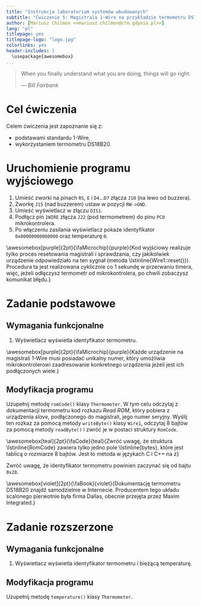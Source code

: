 ```yaml
---
title: "Instrukcja laboratorium systemów wbudowanych"
subtitle: "Ćwiczenie 5: Magistrala 1-Wire na przykładzie termometru DS18B20"
author: [Mariusz Chilmon <<mariusz.chilmon@ctm.gdynia.pl>>]
lang: "pl"
titlepage: yes
titlepage-logo: "logo.jpg"
colorlinks: yes
header-includes: |
  \usepackage{awesomebox}
...
```


> When you finally understand what you are doing, things will go right.
>
> — _Bill Fairbank_

# Cel ćwiczenia

Celem ćwiczenia jest zapoznanie się z:

* podstawami standardu 1-Wire,
* wykorzystaniem termometru DS18B20.

# Uruchomienie programu wyjściowego

1. Umieść zworki na pinach `RS`, `E` i `D4`…`D7` złącza `J10` (na lewo od buzzera).
1. Zworkę `J15` (nad buzzerem) ustaw w pozycji `RW->GND`.
1. Umieść wyświetlacz w złączu `DIS1`.
1. Podłącz pin `1WIRE` złącza `J22` (pod termometrem) do pinu `PC0` mikrokontrolera.
1. Po włączeniu zasilania wyświetlacz pokaże identyfikator `0x00000000000000` oraz temperaturę `0`.

\awesomebox[purple]{2pt}{\faMicrochip}{purple}{Kod wyjściowy realizuje tylko proces resetowania magistrali i sprawdzania, czy jakikolwiek urządzenie odpowiedziało na ten sygnał (metoda \lstinline{Wire1::reset()}). Procedura ta jest realizowana cyklicznie co 1 sekundę w przerwaniu timera, więc, jeżeli odłączysz termometr od mikrokontrolera, po chwili zobaczysz komunikat błędu.}

# Zadanie podstawowe

## Wymagania funkcjonalne

1. Wyświetlacz wyświetla identyfikator termometru.

\awesomebox[purple]{2pt}{\faMicrochip}{purple}{Każde urządzenie na magistrali 1-Wire musi posiadać unikalny numer, który umożliwia mikrokontrolerowi zaadresowanie konkretnego urządzenia jeżeli jest ich podłączonych wiele.}

## Modyfikacja programu

Uzupełnij metodę `romCode()` klasy `Thermometer`. W tym celu odczytaj z dokumentacji termometru kod rozkazu _Read ROM_, który pobiera z urządzenia _slave_, podłączonego do magistrali, jego numer seryjny. Wyślij ten rozkaz za pomocą metody `writeByte()` klasy `Wire1`, odczytaj 8 bajtów za pomocą metody `readByte()` i zwróć je w postaci struktury `RomCode`.

\awesomebox[teal]{2pt}{\faCode}{teal}{Zwróć uwagę, że struktura \lstinline{RomCode} zawiera tylko jedno pole \lstinline{bytes}, które jest tablicą o rozmiarze 8 bajtów. Jest to metoda w językach C i C++ na z}

Zwróć uwagę, że identyfikator termometru powinien zaczynać się od bajtu `0x28`.

\awesomebox[violet]{2pt}{\faBook}{violet}{Dokumentację termometru DS18B20 znajdź samodzielnie w Internecie. Producentem tego układu scalonego pierwotnie była firma Dallas, obecnie przejęta przez Maxim Integrated.}

# Zadanie rozszerzone

## Wymagania funkcjonalne

1. Wyświetlacz wyświetla identyfikator termometru i bieżącą temperaturę.

## Modyfikacja programu

Uzupełnij metodę `temperature()` klasy `Thermometer`.
